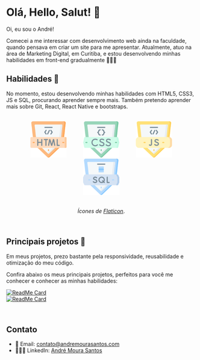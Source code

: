 # **Olá, Hello, Salut!** 👋
Oi, eu sou o André!

Comecei a me interessar com desenvolvimento web ainda na faculdade, quando pensava em criar um site para me apresentar. Atualmente, atuo na área de Marketing Digital, em Curitiba, e estou desenvolvendo minhas habilidades em front-end gradualmente 👨🏽‍💻

## **Habilidades** 🎯
No momento, estou desenvolvendo minhas habilidades com HTML5, CSS3, JS e SQL, procurando aprender sempre mais. Também pretendo aprender mais sobre Git, React, React Native e bootstraps.

<br>
<div align="center">
<img src="html.png" alt="HTML5" height="96" width="96" style="margin: 0 20px">
<img src="css.png" alt="CSS3" height="96" width="96" style="margin: 0 20px">
<img src="js.png" alt="JavaScript" height="96" width="96" style="margin: 0 20px">
<img src="sql.png" alt="JavaScript" height="96" width="96" style="margin: 0 20px">
</div>

<br>
<p align="center"><em>Ícones de <a href="https://www.flaticon.com/packs/coding-45" target="_blank">Flaticon</a></em>.</p>
<br>

## **Principais projetos** 🌟

Em meus projetos, prezo bastante pela responsividade, reusabilidade e otimização do meu código.

Confira abaixo os meus principais projetos, perfeitos para você me conhecer e conhecer as minhas habilidades:

[![ReadMe Card](https://github-readme-stats.vercel.app/api/pin/?username=andremourasantos&repo=apps)](https://github.com/andremourasantos/apps)
<br>
[![ReadMe Card](https://github-readme-stats.vercel.app/api/pin/?username=andremourasantos&repo=andremourasantos.github.io)](https://github.com/andremourasantos/andremourasantos.github.io)

<br>

## **Contato**

- 📨 Email: contato@andremourasantos.com
- 🙋🏽‍♂ LinkedIn: [André Moura Santos](linkedin.com/in/andremourasantos/)

